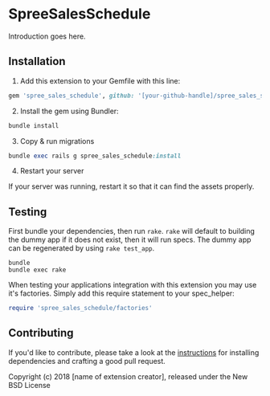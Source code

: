 # SpreeSalesSchedule

Introduction goes here.

## Installation

1. Add this extension to your Gemfile with this line:
  ```ruby
  gem 'spree_sales_schedule', github: '[your-github-handle]/spree_sales_schedule'
  ```

2. Install the gem using Bundler:
  ```ruby
  bundle install
  ```

3. Copy & run migrations
  ```ruby
  bundle exec rails g spree_sales_schedule:install
  ```

4. Restart your server

  If your server was running, restart it so that it can find the assets properly.

## Testing

First bundle your dependencies, then run `rake`. `rake` will default to building the dummy app if it does not exist, then it will run specs. The dummy app can be regenerated by using `rake test_app`.

```shell
bundle
bundle exec rake
```

When testing your applications integration with this extension you may use it's factories.
Simply add this require statement to your spec_helper:

```ruby
require 'spree_sales_schedule/factories'
```


## Contributing

If you'd like to contribute, please take a look at the
[instructions](CONTRIBUTING.md) for installing dependencies and crafting a good
pull request.

Copyright (c) 2018 [name of extension creator], released under the New BSD License
